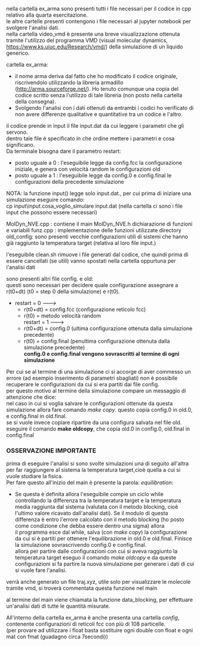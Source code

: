 nella cartella ex\_arma sono presenti tutti i file necessari per il codice in cpp relativo alla quarta esercitazione.   
le altre cartelle presenti contengono i file necessari al jupyter notebook per svolgere l'analisi dati.   
nella cartella video\_vmd è presente una breve visualizzazione ottenuta tramite l'utilizzo del programma VMD (visual molecular dynamics, https://www.ks.uiuc.edu/Research/vmd/) della simulazione di un liquido generico.  

cartella ex\_arma:  
 - il nome arma deriva dal fatto che ho modificato il codice originale, riscrivendolo utilizzando la libreria armadillo (http://arma.sourceforge.net/). Ho tenuto comunque una copia del codice scritto senza l'utilizzo di tale libreria (non posto nella cartella della consegna).   
 - Svolgendo l'analisi con i dati ottenuti da entrambi i codici ho verificato di non avere differenze qualitative e quantitative
   tra un codice e l'altro.
  
il codice prende in input il file input.dat da cui leggere i parametri che gli servono.   
dentro tale file è specificato in che ordine mettere i parametri e cosa significano.  
Da terminale bisogna dare il parametro restart:    
- posto uguale a 0 : l'eseguibile legge da config.fcc la configurazione iniziale, e genera con velocità random le configurazioni old
- posto uguale a 1 : l'eseguibile legge da config.0 e config.final le configurazioni della precedente simulazione  
  
NOTA: la funzione input() legge solo input.dat., per cui prima di iniziare una simulazione eseguire comando:  
cp input\input.cosa\_voglio\_simulare input.dat (nella cartella ci sono i file input che possono essere necessari)
  
MolDyn\_NVE.cpp : contiene il main
MolDyn\_NVE.h dichiarazione di funzioni e variabili
funz.cpp : implementazione delle funzioni utilizzate
directory old\_config: sono presenti vecchie configurazioni utili di sistemi che hanno già raggiunto la temperatura target (relativa al loro file input.)  
  
l'eseguibile clean.sh rimuove i file generati dal codice, che quindi prima di essere cancellati (se utili) vanno spostati nella cartella oppurtuna per l'analisi dati  
  
sono presenti altri file config. e old:  
questi sono necessari per decidere quale configurazione assegnare a r(t0+dt) (t0 = step 0 della simulazione) e r(t0).  
- restart = 0 --->   
	- r(t0+dt) = config.fcc (configurazione reticolo fcc)  
	- r(t0) = metodo velocità random  
restart = 1 --->    
	- r(t0+dt) = config.0 (ultima configurazione ottenuta dalla simulazione precedente)  
	- r(t0) = config.final (penultima configurazione ottenuta dalla simulazione precedente)  
**config.0 e config.final vengono sovrascritti al termine di ogni simulazione**  
 
Per cui se al termine di una simulazione ci si accorge di aver commesso un errore (ad esempio inserimento di parametri sbagliati) non è possibile recuperare le configurazioni da cui si era partiti dai file config.  
per questo motivo al termine della simulazione compare un messaggio di attenzione che dice:  
nel caso in cui si voglia salvare le configurazioni ottenute da questa simulazione allora fare comando 
*make copy*. questo copia config.0 in old.0, e config.final in old.final.  
se si vuole invece copiare ripartire da una configura salvata nel file old. eseguire il comando **make oldcopy**, che copia old.0 in config.0, old.final in config.final  
  
### OSSERVAZIONE IMPORTANTE
prima di eseguire l'analisi si sono svolte simulazioni una di seguito all'altra per far raggiungere al sistema la temperatura target,cioè quella a cui si vuole studiare la fisica.     
Per fare questo all'inizio del main è presente la parola: *equilibration*: 
- Se questa è definita allora l'eseguibile compie un ciclo while controllando la differenza tra la temperatura target e la temperatura media raggiunta dal sistema (valutata con il metodo blocking, cioè l'ultimo valore ricavato dall'analisi dati). Se il modulo di questa differenza è entro l'errore calcolato con il metodo blocking (ho posto come condizione che debba essere dentro una sigma) allora  
il programma esce dal while, salva (con *make copy*) la configurazione da cui si è partiti per ottenere l'equilibrazione in old.0 e old.final. Finisce la simulazione sovrascrivendo config.0 e config.final.     
allora per partire dalle configurazioni con cui si aveva raggiunto la temperatura target eseguo il comando *make oldcopy* e da queste configurazioni si fa partire la nuova simulazione per generare i dati di cui si vuole fare l'analisi.    
   
verrà anche generato un file traj.xyz, utile solo per visualizzare le molecole tramite vmd, si troverà commentata questa funzione nel main  
  
al termine del main viene chiamata la funzione data\_blocking, per effettuare un'analisi dati di tutte le quantità misurate. 

All'interno della cartella ex\_arma è anche presenta una cartella *config*, contenente configurazioni di reticoli fcc con più di 108 particelle.      
(per provare ad utilizzare i float basta sostituire ogni double con float e ogni mat con fmat (guadagno circa 7secondi))


